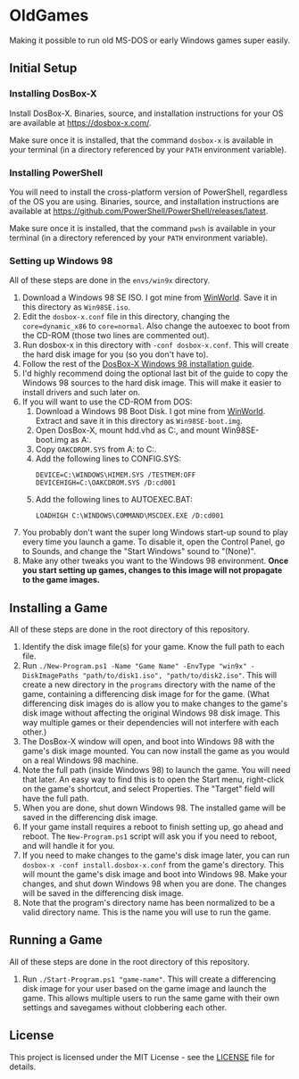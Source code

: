 # OldGames

Making it possible to run old MS-DOS or early Windows games super easily.

## Initial Setup

### Installing DosBox-X

Install DosBox-X. Binaries, source, and installation instructions for your OS are available at <https://dosbox-x.com/>.

Make sure once it is installed, that the command `dosbox-x` is available in your terminal (in a directory referenced by your `PATH` environment variable).

### Installing PowerShell

You will need to install the cross-platform version of PowerShell, regardless of the OS you are using. Binaries, source, and installation instructions are available at <https://github.com/PowerShell/PowerShell/releases/latest>.

Make sure once it is installed, that the command `pwsh` is available in your terminal (in a directory referenced by your `PATH` environment variable).

### Setting up Windows 98

All of these steps are done in the `envs/win9x` directory.

1. Download a Windows 98 SE ISO. I got mine from [WinWorld](https://winworldpc.com/product/windows-98/98-second-edition). Save it in this directory as `Win98SE.iso`.
1. Edit the `dosbox-x.conf` file in this directory, changing the `core=dynamic_x86` to `core=normal`. Also change the autoexec to boot from the CD-ROM (those two lines are commented out).
1. Run dosbox-x in this directory with `-conf dosbox-x.conf`. This will create the hard disk image for you (so you don't have to).
1. Follow the rest of the [DosBox-X Windows 98 installation guide](https://dosbox-x.com/wiki/Guide:Installing-Windows-98).
1. I'd highly recommend doing the optional last bit of the guide to copy the Windows 98 sources to the hard disk image. This will make it easier to install drivers and such later on.
1. If you will want to use the CD-ROM from DOS:
    1. Download a Windows 98 Boot Disk. I got mine from [WinWorld](https://winworldpc.com/product/microsoft-windows-boot-disk/98-se). Extract and save it in this directory as `Win98SE-boot.img`.
    1. Open DosBox-X, mount hdd.vhd as C:, and mount Win98SE-boot.img as A:.
    1. Copy `OAKCDROM.SYS` from A: to C:.
    1. Add the following lines to CONFIG.SYS:
        ```
        DEVICE=C:\WINDOWS\HIMEM.SYS /TESTMEM:OFF
        DEVICEHIGH=C:\OAKCDROM.SYS /D:cd001
        ```
    1. Add the following lines to AUTOEXEC.BAT:
        ```
        LOADHIGH C:\WINDOWS\COMMAND\MSCDEX.EXE /D:cd001
        ```
1. You probably don't want the super long Windows start-up sound to play every time you launch a game. To disable it, open the Control Panel, go to Sounds, and change the "Start Windows" sound to "(None)".
1. Make any other tweaks you want to the Windows 98 environment. **Once you start setting up games, changes to this image will not propagate to the game images.**

## Installing a Game

All of these steps are done in the root directory of this repository.

1. Identify the disk image file(s) for your game. Know the full path to each file.
1. Run `./New-Program.ps1 -Name "Game Name" -EnvType "win9x" -DiskImagePaths "path/to/disk1.iso", "path/to/disk2.iso"`. This will create a new directory in the `programs` directory with the name of the game, containing a differencing disk image for for the game. (What differencing disk images do is allow you to make changes to the game's disk image without affecting the original Windows 98 disk image. This way multiple games or their dependencies will not interfere with each other.)
1. The DosBox-X window will open, and boot into Windows 98 with the game's disk image mounted. You can now install the game as you would on a real Windows 98 machine.
1. Note the full path (inside Windows 98) to launch the game. You will need that later. An easy way to find this is to open the Start menu, right-click on the game's shortcut, and select Properties. The "Target" field will have the full path.
1. When you are done, shut down Windows 98. The installed game will be saved in the differencing disk image.
1. If your game install requires a reboot to finish setting up, go ahead and reboot. The `New-Program.ps1` script will ask you if you need to reboot, and will handle it for you.
1. If you need to make changes to the game's disk image later, you can run `dosbox-x -conf install.dosbox-x.conf` from the game's directory. This will mount the game's disk image and boot into Windows 98. Make your changes, and shut down Windows 98 when you are done. The changes will be saved in the differencing disk image.
1. Note that the program's directory name has been normalized to be a valid directory name. This is the name you will use to run the game.

## Running a Game

All of these steps are done in the root directory of this repository.

1. Run `./Start-Program.ps1 "game-name"`. This will create a differencing disk image for your user based on the game image and launch the game. This allows multiple users to run the same game with their own settings and savegames without clobbering each other.

## License

This project is licensed under the MIT License - see the [LICENSE](./LICENSE) file for details.
